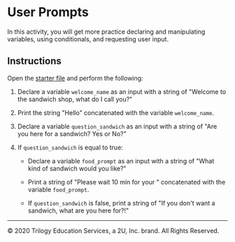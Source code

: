 # User Prompts

In this activity, you will get more practice declaring and manipulating variables, using conditionals, and requesting user input.

## Instructions

Open the [starter file](Unsolved/inputs-01.py) and perform the following:

1. Declare a variable `welcome_name` as an input with a string of "Welcome to the sandwich shop, what do I call you?"

2. Print the string "Hello" concatenated with the variable `welcome_name`.

3. Declare a variable `question_sandwich` as an input with a string of "Are you here for a sandwich? Yes or No?"

4. If `question_sandwich` is equal to true:

    * Declare a variable `food_prompt` as an input with a string of "What kind of sandwich would you like?"

    * Print a string of "Please wait 10 min for your " concatenated with the variable `food_prompt`.

    * If `question_sandwich` is false, print a string of "If you don't want a sandwich, what are you here for?!"

---

© 2020 Trilogy Education Services, a 2U, Inc. brand. All Rights Reserved.
